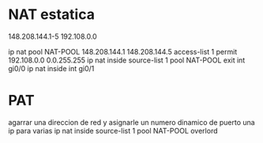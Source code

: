# NAT estatica
148.208.144.1-5
192.108.0.0

ip nat pool NAT-POOL 148.208.144.1 148.208.144.5
access-list 1 permit 192.108.0.0 0.0.255.255
ip nat inside source-list 1 pool NAT-POOL
exit
int gi0/0
ip nat inside 
int gi0/1


# PAT
agarrar una direccion de red y asignarle un numero dinamico de puerto
una ip para varias
ip nat inside source-list 1 pool NAT-POOL overlord
